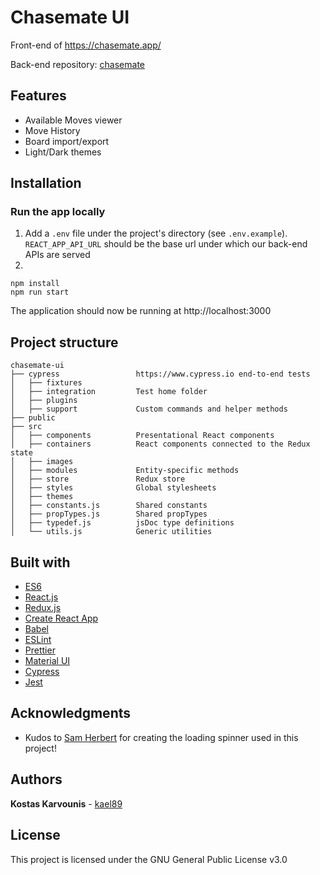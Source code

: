 # Chasemate UI

Front-end of https://chasemate.app/

Back-end repository: [chasemate](https://github.com/kael89/chasemate)

## Features

- Available Moves viewer
- Move History
- Board import/export
- Light/Dark themes

## Installation

### Run the app locally

1. Add a `.env` file under the project's directory (see `.env.example`). `REACT_APP_API_URL` should be the base url under which our back-end APIs are served
2.

```
npm install
npm run start
```

The application should now be running at http://localhost:3000

## Project structure

```
chasemate-ui
├── cypress                 https://www.cypress.io end-to-end tests
│   ├── fixtures
│   ├── integration         Test home folder
│   ├── plugins
│   ├── support             Custom commands and helper methods
├── public
├── src
│   ├── components          Presentational React components
│   ├── containers          React components connected to the Redux state
│   ├── images
│   ├── modules             Entity-specific methods
│   ├── store               Redux store
│   ├── styles              Global stylesheets
│   ├── themes
│   ├── constants.js        Shared constants
│   ├── propTypes.js        Shared propTypes
│   ├── typedef.js          jsDoc type definitions
│   └── utils.js            Generic utilities
```

## Built with

- [ES6](https://developer.mozilla.org/en-US/docs/Web/JavaScript)
- [React.js](https://reactjs.org/)
- [Redux.js](https://redux.js.org/)
- [Create React App](https://github.com/facebook/create-react-app)
- [Babel](https://babeljs.io/)
- [ESLint](https://eslint.org/)
- [Prettier](https://github.com/prettier/prettier)
- [Material UI](https://material-ui.com/)
- [Cypress](https://www.cypress.io/)
- [Jest](https://jestjs.io/)

## Acknowledgments

- Kudos to [Sam Herbert](https://github.com/SamHerbert/SVG-Loaders) for creating the loading spinner used in this project!

## Authors

**Kostas Karvounis** - [kael89](https://github.com/kael89)

## License

This project is licensed under the GNU General Public License v3.0
